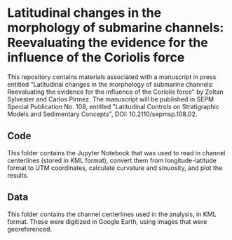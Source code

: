 # Latitudinal changes in the morphology of submarine channels: Reevaluating the evidence for the influence of the Coriolis force

This repository contains materials associated with a manuscript in press entitled "Latitudinal changes in the morphology of submarine channels: Reevaluating the evidence for the influence of the Coriolis force" by Zoltan Sylvester and Carlos Pirmez. The manuscript will be published in SEPM Special Publication No. 108, entitled "Latitudinal Controls on Stratigraphic Models and Sedimentary Concepts", DOI: 10.2110/sepmsp.108.02.

## Code

This folder contains the Jupyter Notebook that was used to read in channel centerlines (stored in KML format), convert them from longitude-latitude format to UTM coordinates, calculate curvature and sinuosity, and plot the results.

## Data

This folder contains the channel centerlines used in the analysis, in KML format. These were digitized in Google Earth, using images that were georeferenced.